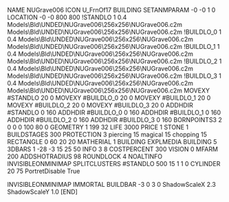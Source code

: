 NAME NUGrave006
ICON U_FrnOf17
BUILDING
SETANMPARAM -0 -0 1 0
LOCATION -0 -0 800 800
!STANDLO      1 0.4 Models\Bld\UNDED\NUGrave006\256x256\NUGrave006.c2m Models\Bld\UNDED\NUGrave006\256x256\NUGrave006.c2m 
!BUILDLO_0    1 0.4 Models\Bld\UNDED\NUGrave006\256x256\NUGrave006.c2m Models\Bld\UNDED\NUGrave006\256x256\NUGrave006.c2m 
!BUILDLO_1    1 0.4 Models\Bld\UNDED\NUGrave006\256x256\NUGrave006.c2m Models\Bld\UNDED\NUGrave006\256x256\NUGrave006.c2m 
!BUILDLO_2    1 0.4 Models\Bld\UNDED\NUGrave006\256x256\NUGrave006.c2m Models\Bld\UNDED\NUGrave006\256x256\NUGrave006.c2m 
!BUILDLO_3    1 0.4 Models\Bld\UNDED\NUGrave006\256x256\NUGrave006.c2m Models\Bld\UNDED\NUGrave006\256x256\NUGrave006.c2m 
MOVEXY #STANDLO    20 0
MOVEXY #BUILDLO_0  20 0
MOVEXY #BUILDLO_1  20 0
MOVEXY #BUILDLO_2  20 0
MOVEXY #BUILDLO_3  20 0
ADDHDIR #STANDLO 0 160
ADDHDIR #BUILDLO_0 0 160
ADDHDIR #BUILDLO_1 0 160
ADDHDIR #BUILDLO_2 0 160
ADDHDIR #BUILDLO_3 0 160
BORNPOINTS3 2 0 0 0 100 80 0
GEOMETRY 1 199 32
LIFE     3000
PRICE 1 STONE 1
BUILDSTAGES 300
PROTECTION 3 piercing 15 magical 15 chopping 15
RECTANGLE    0 60 20 20
MATHERIAL 1 BUILDING
EXPLMEDIA BUILDING 5
3DBARS 1 -28 -3 15 25 50
INFO 3 8
COSTPERCENT 300
VISION 0
MFARM 200
ADDSHOTRADIUS 98
ROUNDLOCK 4
NOALTINFO
INVISIBLEONMINIMAP
SPLITCLUSTERS #STANDLO 500 15 1 1 0
CYLINDER 20 75
PortretDisable True

INVISIBLEONMINIMAP
IMMORTAL
BUILDBAR -3 0 3 0
ShadowScaleX 2.3
ShadowScaleY 1.0
[END]
